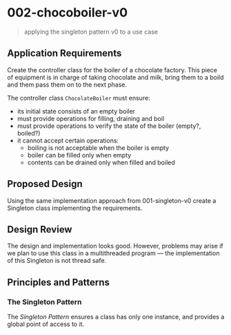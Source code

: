 # 002-chocoboiler-v0
> applying the singleton pattern v0 to a use case

## Application Requirements
Create the controller class for the boiler of a chocolate factory. This piece of equipment is in charge of taking chocolate and milk, bring them to a boild and them pass them on to the next phase.

The controller class `ChocolateBoiler` must ensure:
+ its initial state consists of an empty boiler
+ must provide operations for filling, draining and boil
+ must provide operations to verify the state of the boiler (empty?, boiled?)
+ it cannot accept certain operations:
  + boiling is not acceptable when the boiler is empty
  + boiler can be filled only when empty
  + contents can be drained only when filled and boiled

## Proposed Design
Using the same implementation approach from 001-singleton-v0 create a Singleton class implementing the requirements.

## Design Review
The design and implementation looks good. However, problems may arise if we plan to use this class in a multithreaded program &mdash; the implementation of this Singleton is not thread safe.


## Principles and Patterns

### The Singleton Pattern
The *Singleton Pattern* ensures a class has only one instance, and provides a global point of access to it.